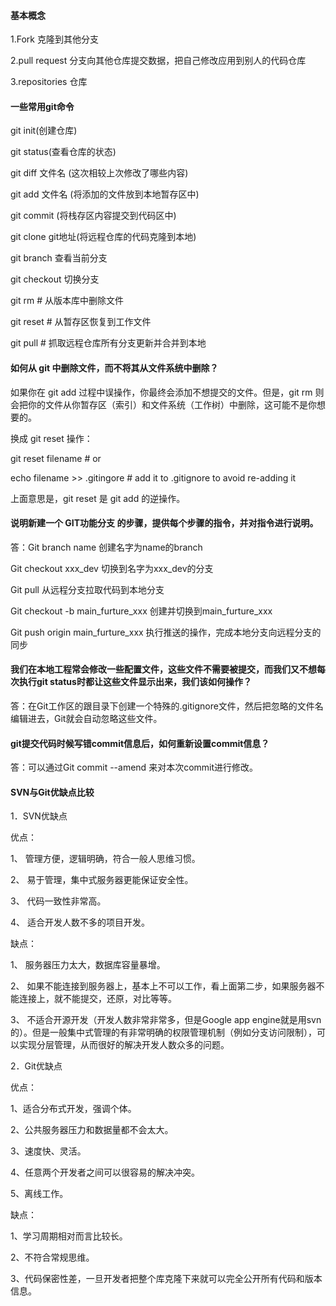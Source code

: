 #### 基本概念

1.Fork  克隆到其他分支

2.pull request 分支向其他仓库提交数据，把自己修改应用到别人的代码仓库 

3.repositories 仓库

#### 一些常用git命令

git init(创建仓库)

git status(查看仓库的状态)

git diff 文件名 (这次相较上次修改了哪些内容)

git add 文件名 (将添加的文件放到本地暂存区中)

git commit (将栈存区内容提交到代码区中)

git clone git地址(将远程仓库的代码克隆到本地)

git branch 查看当前分支

git checkout 切换分支

git rm <file> # 从版本库中删除文件

git reset <file> # 从暂存区恢复到工作文件

git pull # 抓取远程仓库所有分支更新并合并到本地

#### 如何从 git 中删除文件，而不将其从文件系统中删除？

如果你在 git add 过程中误操作，你最终会添加不想提交的文件。但是，git rm 则会把你的文件从你暂存区（索引）和文件系统（工作树）中删除，这可能不是你想要的。

换成 git reset 操作：

git reset filename          # or

echo filename >> .gitingore # add it to .gitignore to avoid re-adding it

上面意思是，git reset <paths> 是 git add <paths> 的逆操作。

#### 说明新建一个 GIT功能分支 的步骤，提供每个步骤的指令，并对指令进行说明。

答：Git branch name     创建名字为name的branch

Git checkout xxx_dev    切换到名字为xxx_dev的分支

Git pull    从远程分支拉取代码到本地分支

Git checkout -b main_furture_xxx    创建并切换到main_furture_xxx

Git push origin main_furture_xxx    执行推送的操作，完成本地分支向远程分支的同步

#### 我们在本地工程常会修改一些配置文件，这些文件不需要被提交，而我们又不想每次执行git status时都让这些文件显示出来，我们该如何操作？

答：在Git工作区的跟目录下创建一个特殊的.gitignore文件，然后把忽略的文件名编辑进去，Git就会自动忽略这些文件。

#### git提交代码时候写错commit信息后，如何重新设置commit信息？

答：可以通过Git commit --amend 来对本次commit进行修改。

#### SVN与Git优缺点比较

1．SVN优缺点

优点： 

1、 管理方便，逻辑明确，符合一般人思维习惯。 

2、 易于管理，集中式服务器更能保证安全性。 

3、 代码一致性非常高。 

4、 适合开发人数不多的项目开发。 

缺点： 

1、 服务器压力太大，数据库容量暴增。 

2、 如果不能连接到服务器上，基本上不可以工作，看上面第二步，如果服务器不能连接上，就不能提交，还原，对比等等。 

3、 不适合开源开发（开发人数非常非常多，但是Google app engine就是用svn的）。但是一般集中式管理的有非常明确的权限管理机制（例如分支访问限制），可以实现分层管理，从而很好的解决开发人数众多的问题。

 

2．Git优缺点

优点： 

1、适合分布式开发，强调个体。 

2、公共服务器压力和数据量都不会太大。 

3、速度快、灵活。 

4、任意两个开发者之间可以很容易的解决冲突。 

5、离线工作。 

缺点： 

1、学习周期相对而言比较长。 

2、不符合常规思维。 

3、代码保密性差，一旦开发者把整个库克隆下来就可以完全公开所有代码和版本信息。